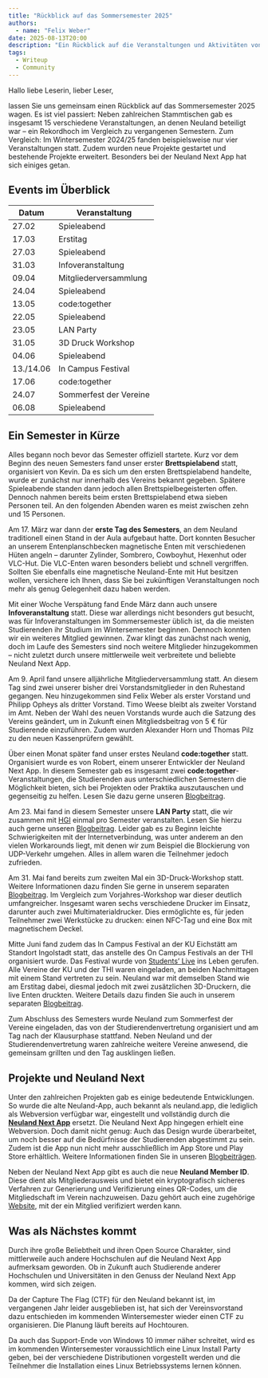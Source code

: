 ```yaml
---
title: "Rückblick auf das Sommersemester 2025"
authors: 
  - name: "Felix Weber"
date: 2025-08-13T20:00
description: "Ein Rückblick auf die Veranstaltungen und Aktivitäten von Neuland im Sommersemester 2025."
tags:
  - Writeup
  - Community
---
```

Hallo liebe Leserin, lieber Leser,

lassen Sie uns gemeinsam einen Rückblick auf das Sommersemester 2025 wagen. Es ist viel passiert: Neben zahlreichen Stammtischen gab es insgesamt 15 verschiedene Veranstaltungen, an denen Neuland beteiligt war – ein Rekordhoch im Vergleich zu vergangenen Semestern. Zum Vergleich: Im Wintersemester 2024/25 fanden beispielsweise nur vier Veranstaltungen statt. Zudem wurden neue Projekte gestartet und bestehende Projekte erweitert. Besonders bei der Neuland Next App hat sich einiges getan.

## Events im Überblick

| Datum | Veranstaltung |
|----|----|
| 27.02 | Spieleabend |
| 17.03 | Erstitag |
| 27.03 | Spieleabend |
| 31.03 | Infoveranstaltung |
| 09.04 | Mitgliederversammlung |
| 24.04 | Spieleabend |
| 13.05 | code:together |
| 22.05 | Spieleabend |
| 23.05 | LAN Party |
| 31.05 | 3D Druck Workshop |
| 04.06 | Spieleabend |
| 13./14.06 | In Campus Festival |
| 17.06 | code:together |
| 24.07 | Sommerfest der Vereine |
| 06.08 | Spieleabend |

## Ein Semester in Kürze

Alles begann noch bevor das Semester offiziell startete. Kurz vor dem Beginn des neuen Semesters fand unser erster **Brettspielabend** statt, organisiert von Kevin. Da es sich um den ersten Brettspielabend handelte, wurde er zunächst nur innerhalb des Vereins bekannt gegeben. Spätere Spieleabende standen dann jedoch allen Brettspielbegeisterten offen. Dennoch nahmen bereits beim ersten Brettspielabend etwa sieben Personen teil. An den folgenden Abenden waren es meist zwischen zehn und 15 Personen.

Am 17. März war dann der **erste Tag des Semesters**, an dem Neuland traditionell einen Stand in der Aula aufgebaut hatte. Dort konnten Besucher an unserem Entenplanschbecken magnetische Enten mit verschiedenen Hüten angeln – darunter Zylinder, Sombrero, Cowboyhut, Hexenhut oder VLC-Hut. Die VLC-Enten waren besonders beliebt und schnell vergriffen. Sollten Sie ebenfalls eine magnetische Neuland-Ente mit Hut besitzen wollen, versichere ich Ihnen, dass Sie bei zukünftigen Veranstaltungen noch mehr als genug Gelegenheit dazu haben werden.

Mit einer Woche Verspätung fand Ende März dann auch unsere **Infoveranstaltung** statt. Diese war allerdings nicht besonders gut besucht, was für Infoveranstaltungen im Sommersemester üblich ist, da die meisten Studierenden ihr Studium im Wintersemester beginnen. Dennoch konnten wir ein weiteres Mitglied gewinnen. Zwar klingt das zunächst nach wenig, doch im Laufe des Semesters sind noch weitere Mitglieder hinzugekommen – nicht zuletzt durch unsere mittlerweile weit verbreitete und beliebte Neuland Next App.

Am 9. April fand unsere alljährliche Mitgliederversammlung statt. An diesem Tag sind zwei unserer bisher drei Vorstandsmitglieder in den Ruhestand gegangen. Neu hinzugekommen sind Felix Weber als erster Vorstand und Philipp Opheys als dritter Vorstand. Timo Weese bleibt als zweiter Vorstand im Amt. Neben der Wahl des neuen Vorstands wurde auch die Satzung des Vereins geändert, um in Zukunft einen Mitgliedsbeitrag von 5 € für Studierende einzuführen. Zudem wurden Alexander Horn und Thomas Pilz zu den neuen Kassenprüfern gewählt.

Über einen Monat später fand unser erstes Neuland **code:together** statt. Organisiert wurde es von Robert, einem unserer Entwickler der Neuland Next App. In diesem Semester gab es insgesamt zwei **code:together**-Veranstaltungen, die Studierenden aus unterschiedlichen Semestern die Möglichkeit bieten, sich bei Projekten oder Praktika auszutauschen und gegenseitig zu helfen. Lesen Sie dazu gerne unseren [Blogbeitrag](https://neuland-ingolstadt.de/blog/code-together-2025-06).

Am 23. Mai fand in diesem Semester unsere **LAN Party** statt, die wir zusammen mit [HGI](https://hochschulgaming.de/) einmal pro Semester veranstalten. Lesen Sie hierzu auch gerne unseren [Blogbeitrag](https://neuland-ingolstadt.de/blog/lan-party-may-2025). Leider gab es zu Beginn leichte Schwierigkeiten mit der Internetverbindung, was unter anderem an den vielen Workarounds liegt, mit denen wir zum Beispiel die Blockierung von UDP-Verkehr umgehen. Alles in allem waren die Teilnehmer jedoch zufrieden.

Am 31. Mai fand bereits zum zweiten Mal ein 3D-Druck-Workshop statt. Weitere Informationen dazu finden Sie gerne in unserem separaten [Blogbeitrag](https://neuland-ingolstadt.de/blog/neuland-3d-printing-workshop-2025-05-31). Im Vergleich zum Vorjahres-Workshop war dieser deutlich umfangreicher. Insgesamt waren sechs verschiedene Drucker im Einsatz, darunter auch zwei Multimaterialdrucker. Dies ermöglichte es, für jeden Teilnehmer zwei Werkstücke zu drucken: einen NFC-Tag und eine Box mit magnetischem Deckel.

Mitte Juni fand zudem das In Campus Festival an der KU Eichstätt am Standort Ingolstadt statt, das anstelle des On Campus Festivals an der THI organisiert wurde. Das Festival wurde von [Students’ Live](https://students-life.de/) ins Leben gerufen. Alle Vereine der KU und der THI waren eingeladen, an beiden Nachmittagen mit einem Stand vertreten zu sein. Neuland war mit demselben Stand wie am Erstitag dabei, diesmal jedoch mit zwei zusätzlichen 3D-Druckern, die live Enten druckten. Weitere Details dazu finden Sie auch in unserem separaten [Blogbeitrag](https://neuland-ingolstadt.de/blog/incampus-2025).

Zum Abschluss des Semesters wurde Neuland zum Sommerfest der Vereine eingeladen, das von der Studierendenvertretung organisiert und am Tag nach der Klausurphase stattfand. Neben Neuland und der Studierendenvertretung waren zahlreiche weitere Vereine anwesend, die gemeinsam grillten und den Tag ausklingen ließen.

## Projekte und Neuland Next

Unter den zahlreichen Projekten gab es einige bedeutende Entwicklungen. So wurde die alte Neuland-App, auch bekannt als neuland.app, die lediglich als Webversion verfügbar war, eingestellt und vollständig durch die [**Neuland Next App**](https://neuland.app/de) ersetzt.
Die Neuland Next App hingegen erhielt eine Webversion. Doch damit nicht genug: Auch das Design wurde überarbeitet, um noch besser auf die Bedürfnisse der Studierenden abgestimmt zu sein. Zudem ist die App nun nicht mehr ausschließlich im App Store und Play Store erhältlich. Weitere Informationen finden Sie in unseren [Blogbeiträgen](https://neuland-ingolstadt.de/blog/tags/app).

Neben der Neuland Next App gibt es auch die neue **Neuland Member ID**. Diese dient als Mitgliederausweis und bietet ein kryptografisch sicheres Verfahren zur Generierung und Verifizierung eines QR-Codes, um die Mitgliedschaft im Verein nachzuweisen. Dazu gehört auch eine zugehörige [Website](https://id.neuland-ingolstadt.de/learn-more), mit der ein Mitglied verifiziert werden kann.

## Was als Nächstes kommt

Durch ihre große Beliebtheit und ihren Open Source Charakter, sind mittlerweile auch andere Hochschulen auf die Neuland Next App aufmerksam geworden. Ob in Zukunft auch Studierende anderer Hochschulen und Universitäten in den Genuss der Neuland Next App kommen, wird sich zeigen.

Da der Capture The Flag (CTF) für den Neuland bekannt ist, im vergangenen Jahr leider ausgeblieben ist, hat sich der Vereinsvorstand dazu entschieden im kommenden Wintersemester wieder einen CTF zu organisieren. Die Planung läuft bereits auf Hochtouren.

Da auch das Support-Ende von Windows 10 immer näher schreitet, wird es im kommenden Wintersemester voraussichtlich eine Linux Install Party geben, bei der verschiedene Distributionen vorgestellt werden und die Teilnehmer die Installation eines Linux Betriebssystems lernen können.